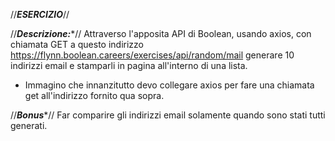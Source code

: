 //*****ESERCIZIO*****//

//***Descrizione:****//
Attraverso l'apposita API di Boolean, usando axios, con chiamata GET a questo indirizzo https://flynn.boolean.careers/exercises/api/random/mail generare 10 indirizzi email e stamparli in pagina all'interno di una lista.

- Immagino che innanzitutto devo collegare axios per fare una chiamata get all'indirizzo fornito qua sopra.

//***Bonus****//
Far comparire gli indirizzi email solamente quando sono stati tutti generati.
